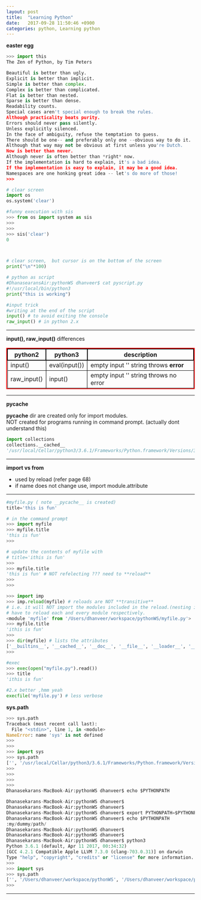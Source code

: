 ```yaml
---
layout: post
title:  "Learning Python"
date:   2017-09-28 11:50:46 +0900
categories: python, Learning python
---
```

<style>
table{
    border-collapse: collapse;
    border-spacing: 0;
    border:2px solid #ff0000;
}

th{
    border:2px solid #000000;
}

td{
    border:1px solid #000000;
}
</style>

**easter egg**

```python
>>> import this
The Zen of Python, by Tim Peters

Beautiful is better than ugly.
Explicit is better than implicit.
Simple is better than complex.
Complex is better than complicated.
Flat is better than nested.
Sparse is better than dense.
Readability counts.
Special cases aren't special enough to break the rules.
Although practicality beats purity.
Errors should never pass silently.
Unless explicitly silenced.
In the face of ambiguity, refuse the temptation to guess.
There should be one-- and preferably only one --obvious way to do it.
Although that way may not be obvious at first unless you're Dutch.
Now is better than never.
Although never is often better than *right* now.
If the implementation is hard to explain, it's a bad idea.
If the implementation is easy to explain, it may be a good idea.
Namespaces are one honking great idea -- let's do more of those!
>>>
```



```python
# clear screen  
import os
os.system('clear')

#funny execution with sis
>>> from os import system as sis
>>>
>>>
>>> sis('clear')
0



# clear screen,  but cursor is on the bottom of the screen  
print("\n"*100)

# python as script
#DhanasearansAir:pythonWS dhanveer$ cat pyscript.py
#!/usr/local/bin/python3
print("this is working")

#input trick
#writing at the end of the script 
input() # to avoid exiting the console
raw_input() # in python 2.x


```

---

**input(), raw_input()** differences  

python2 | python3 | description 
------- | ------- | -----------
input() | eval(input()) | empty input '' string throws **error**
raw_input() | input() | empty input '' string throws no error  

  
---

**__pycache__**

__pycache__ dir are created only for import modules.  
NOT created for programs running in command prompt. (actually dont understand this)

```python
import collections
collections.__cached__
'/usr/local/Cellar/python3/3.6.1/Frameworks/Python.framework/Versions/3.6/lib/python3.6/collections/__pycache__/__init__.cpython-36.pyc'

```

---

**import vs from**

* used by reload  (refer page 68)  
* if name does not change use, import module.attribute  

---

```python
#myfile.py ( note __pycache__ is created)
title='this is fun'

# in the command prompt
>>> import myfile
>>> myfile.title
'this is fun'
>>>

# update the contents of myfile with 
# title='ithis is fun'
>>>
>>> myfile.title
'this is fun' # NOT refelecting ??? need to **reload**
>>>
>>>

>>> import imp
>>> imp.reload(myfile) # reloads are NOT **transitive** 
# i.e. it will NOT import the modules included in the reload.(nesting is NOT avl. for reload)
# have to reload each and every module respectively.
<module 'myfile' from '/Users/dhanveer/workspace/pythonWS/myfile.py'>
>>> myfile.title
'ithis is fun'
>>>
>>> dir(myfile) # lists the attributes
['__builtins__', '__cached__', '__doc__', '__file__', '__loader__', '__name__', '__package__', '__spec__', 'title']
>>>

#exec
>>> exec(open("myfile.py").read())
>>> title
'ithis is fun'

#2.x better ,hmm yeah
execfile('myfile.py') # less verbose

```

**sys.path**

```python
>>> sys.path
Traceback (most recent call last):
  File "<stdin>", line 1, in <module>
NameError: name 'sys' is not defined
>>>
>>>
>>> import sys
>>> sys.path
['', '/usr/local/Cellar/python3/3.6.1/Frameworks/Python.framework/Versions/3.6/lib/python36.zip', '/usr/local/Cellar/python3/3.6.1/Frameworks/Python.framework/Versions/3.6/lib/python3.6', '/usr/local/Cellar/python3/3.6.1/Frameworks/Python.framework/Versions/3.6/lib/python3.6/lib-dynload', '/usr/local/lib/python3.6/site-packages']
>>>
>>>
>>>
>>>
Dhanasekarans-MacBook-Air:pythonWS dhanveer$ echo $PYTHONPATH

Dhanasekarans-MacBook-Air:pythonWS dhanveer$
Dhanasekarans-MacBook-Air:pythonWS dhanveer$
Dhanasekarans-MacBook-Air:pythonWS dhanveer$ export PYTHONPATH=$PYTHONPATH:my/dummy/path/
Dhanasekarans-MacBook-Air:pythonWS dhanveer$ echo $PYTHONPATH
:my/dummy/path/
Dhanasekarans-MacBook-Air:pythonWS dhanveer$
Dhanasekarans-MacBook-Air:pythonWS dhanveer$
Dhanasekarans-MacBook-Air:pythonWS dhanveer$ python3
Python 3.6.1 (default, Apr 11 2017, 00:34:32)
[GCC 4.2.1 Compatible Apple LLVM 7.3.0 (clang-703.0.31)] on darwin
Type "help", "copyright", "credits" or "license" for more information.
>>>
>>> import sys
>>> sys.path
['', '/Users/dhanveer/workspace/pythonWS', '/Users/dhanveer/workspace/pythonWS/my/dummy/path', '/usr/local/Cellar/python3/3.6.1/Frameworks/Python.framework/Versions/3.6/lib/python36.zip', '/usr/local/Cellar/python3/3.6.1/Frameworks/Python.framework/Versions/3.6/lib/python3.6', '/usr/local/Cellar/python3/3.6.1/Frameworks/Python.framework/Versions/3.6/lib/python3.6/lib-dynload', '/usr/local/lib/python3.6/site-packages']
>>>

```





---------------------------



[jekyll-docs]: https://jekyllrb.com/docs/home
[jekyll-gh]:   https://github.com/jekyll/jekyll
[jekyll-talk]: https://talk.jekyllrb.com/
